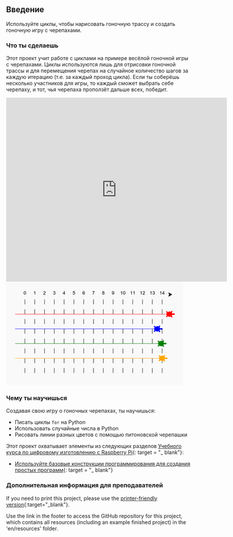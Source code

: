 ## Введение

Используйте циклы, чтобы нарисовать гоночную трассу и создать гоночную игру с черепахами.

### Что ты сделаешь

Этот проект учит работе с циклами на примере весёлой гоночной игры с черепахами. Циклы используются лишь для отрисовки гоночной трассы и для перемещения черепах на случайное количество шагов за каждую итерацию (т.е. за каждый проход цикла). Если ты соберёшь несколько участников для игры, то каждый сможет выбрать себе черепаху, и тот, чья черепаха проползёт дальше всех, победит.

<div class="trinket">
  <iframe src="https://trinket.io/embed/python/9339862606?outputOnly=true&start=result" width="600" height="500" frameborder="0" marginwidth="0" marginheight="0" allowfullscreen>
  </iframe>
  <img src="images/race-finished.png">
</div>

### Чему ты научишься

Создавая свою игру о гоночных черепахах, ты научишься:

+ Писать циклы `for` на Python
+ Использовать случайные числа в Python
+ Рисовать линии разных цветов с помощью питоновской черепашки

Этот проект охватывает элементы из следующих разделов [Учебного курса по цифровому изготовлению с Raspberry Pi](http://rpf.io/curriculum){: target = "_ blank"}:

+ [Используйте базовые конструкции программирования для создания простых программ](https://www.raspberrypi.org/curriculum/programming/creator/){: target = "_ blank"}

### Дополнительная информация для преподавателей

If you need to print this project, please use the [printer-friendly version](https://projects.raspberrypi.org/en/projects/turtle-race/print){:target="_blank"}.

Use the link in the footer to access the GitHub repository for this project, which contains all resources (including an example finished project) in the 'en/resources' folder.